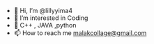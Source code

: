 - 👋 Hi, I’m @lillyyima4
- 👀 I’m interested in Coding
- 🌱 C++ , JAVA ,python 
- 📫 How to reach me malakcollage@gmail.com

<!---
lillyyima4/lillyyima4 is a ✨ special ✨ repository because its `README.md` (this file) appears on your GitHub profile.
You can click the Preview link to take a look at your changes.
--->
